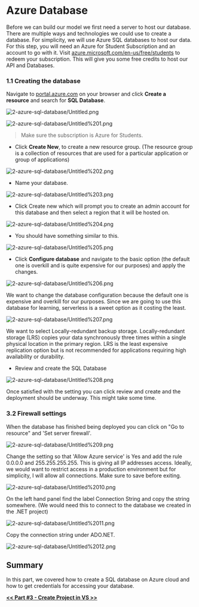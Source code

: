 # Azure Database

Before we can build our model we first need a server to host our database. There are multiple ways and technologies we could use to create a database. For simplicity, we will use Azure SQL databases to host our data. For this step, you will need an Azure for Student Subscription and an account to go with it. Visit [azure.microsoft.com/en-us/free/students](http://azure.microsoft.com/en-us/free/students) to redeem your subscription. This will give you some free credits to host our API and Databases.

### 1.1 Creating the database

Navigate to [portal.azure.com](https://portal.azure.com/) on your browser and click **Create a resource** and search for **SQL Database**.

![2-azure-sql-database/Untitled.png](2-azure-sql-database/Untitled.png)

![2-azure-sql-database/Untitled%201.png](2-azure-sql-database/Untitled%201.png)

> Make sure the subscription is Azure for Students.

- Click **Create New**, to create a new resource group. (The resource group is a collection of resources that are used for a particular application or group of applications)

![2-azure-sql-database/Untitled%202.png](2-azure-sql-database/Untitled%202.png)

- Name your database.

![2-azure-sql-database/Untitled%203.png](2-azure-sql-database/Untitled%203.png)

- Click Create new which will prompt you to create an admin account for this database and then select a region that it will be hosted on.

![2-azure-sql-database/Untitled%204.png](2-azure-sql-database/Untitled%204.png)

- You should have something similar to this.

![2-azure-sql-database/Untitled%205.png](2-azure-sql-database/Untitled%205.png)

- Click **Configure database** and navigate to the basic option (the default one is overkill and is quite expensive for our purposes) and apply the changes.

![2-azure-sql-database/Untitled%206.png](2-azure-sql-database/Untitled%206.png)

We want to change the database configuration because the default one is expensive and overkill for our purposes. Since we are going to use this database for learning, serverless is a sweet option as it costing the least.

![2-azure-sql-database/Untitled%207.png](2-azure-sql-database/Untitled%207.png)

We want to select Locally-redundant backup storage. Locally-redundant storage (LRS) copies your data synchronously three times within a single physical location in the primary region. LRS is the least expensive replication option but is not recommended for applications requiring high availability or durability.

- Review and create the SQL Database

![2-azure-sql-database/Untitled%208.png](2-azure-sql-database/Untitled%208.png)

Once satisfied with the setting you can click review and create and the deployment should be underway. This might take some time.

### 3.2 Firewall settings

When the database has finished being deployed you can click on "Go to resource" and 'Set server firewall'.

![2-azure-sql-database/Untitled%209.png](2-azure-sql-database/Untitled%209.png)

Change the setting so that 'Allow Azure service' is Yes and add the rule 0.0.0.0 and 255.255.255.255. This is giving all IP addresses access. Ideally, we would want to restrict access in a production environment but for simplicity, I will allow all connections. Make sure to save before exiting.

![2-azure-sql-database/Untitled%2010.png](2-azure-sql-database/Untitled%2010.png)

On the left hand panel find the label Connection String and copy the string somewhere. (We would need this to connect to the database we created in the .NET project)

![2-azure-sql-database/Untitled%2011.png](2-azure-sql-database/Untitled%2011.png)

Copy the connection string under ADO.NET.

![2-azure-sql-database/Untitled%2012.png](2-azure-sql-database/Untitled%2012.png)

## Summary

In this part, we covered how to create a SQL database on Azure cloud and how to get credentials for accessing your database.

[**<< Part #3 - Create Project in VS >>**](3-create-an-empty-project-using-visual-studio.md)
